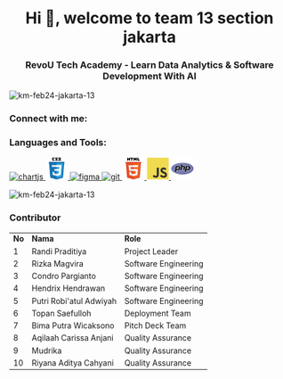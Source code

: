 <h1 align="center">Hi 👋, welcome to team 13 section jakarta</h1>
<h3 align="center">RevoU Tech Academy - Learn Data Analytics & Software Development With AI</h3>

<p align="left"> <img src="https://komarev.com/ghpvc/?username=km-feb24-jakarta-13&label=Profile%20views&color=0e75b6&style=flat" alt="km-feb24-jakarta-13" /> </p>

<h3 align="left">Connect with me:</h3>
<p align="left">
</p>

<h3 align="left">Languages and Tools:</h3>
<p align="left"> <a href="https://www.chartjs.org" target="_blank" rel="noreferrer"> <img src="https://www.chartjs.org/media/logo-title.svg" alt="chartjs" width="40" height="40"/> </a> <a href="https://www.w3schools.com/css/" target="_blank" rel="noreferrer"> <img src="https://raw.githubusercontent.com/devicons/devicon/master/icons/css3/css3-original-wordmark.svg" alt="css3" width="40" height="40"/> </a> <a href="https://www.figma.com/" target="_blank" rel="noreferrer"> <img src="https://www.vectorlogo.zone/logos/figma/figma-icon.svg" alt="figma" width="40" height="40"/> </a> <a href="https://git-scm.com/" target="_blank" rel="noreferrer"> <img src="https://www.vectorlogo.zone/logos/git-scm/git-scm-icon.svg" alt="git" width="40" height="40"/> </a> <a href="https://www.w3.org/html/" target="_blank" rel="noreferrer"> <img src="https://raw.githubusercontent.com/devicons/devicon/master/icons/html5/html5-original-wordmark.svg" alt="html5" width="40" height="40"/> </a> <a href="https://developer.mozilla.org/en-US/docs/Web/JavaScript" target="_blank" rel="noreferrer"> <img src="https://raw.githubusercontent.com/devicons/devicon/master/icons/javascript/javascript-original.svg" alt="javascript" width="40" height="40"/> </a> <a href="https://www.php.net" target="_blank" rel="noreferrer"> <img src="https://raw.githubusercontent.com/devicons/devicon/master/icons/php/php-original.svg" alt="php" width="40" height="40"/> </a> </p>

<p><img align="center" src="https://github-readme-stats.vercel.app/api/top-langs?username=km-feb24-jakarta-13&show_icons=true&locale=en&layout=compact" alt="km-feb24-jakarta-13" /></p>


### Contributor
|  |  |  |
|--|--|--|
|**No**| **Nama** | **Role** |
| 1 | Randi Praditiya | Project Leader |
| 2 | Rizka Magvira | Software Engineering |
| 3 | Condro Pargianto | Software Engineering |
| 4 | Hendrix Hendrawan | Software Engineering |
| 5 | Putri Robi'atul Adwiyah | Software Engineering |
| 6 | Topan Saefulloh | Deployment Team |
| 7 | Bima Putra Wicaksono | Pitch Deck Team |
| 8 | Aqilaah Carissa Anjani | Quality Assurance |
| 9 | Mudrika | Quality Assurance |
| 10 | Riyana Aditya Cahyani | Quality Assurance |
